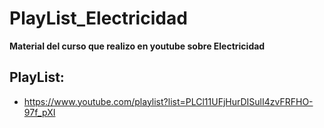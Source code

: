 # PlayList_Electricidad

**Material del curso que realizo en youtube sobre Electricidad**

## PlayList:
- https://www.youtube.com/playlist?list=PLCl11UFjHurDISulI4zvFRFHO-97f_pXI
